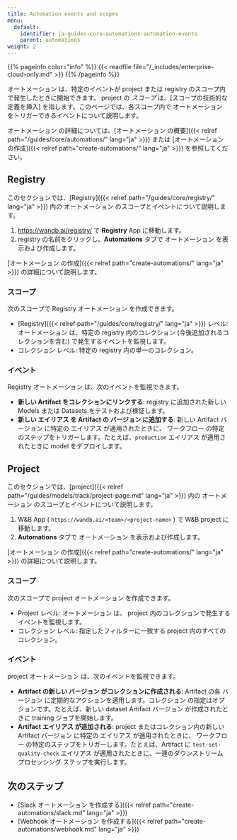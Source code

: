 ```yaml
---
title: Automation events and scopes
menu:
  default:
    identifier: ja-guides-core-automations-automation-events
    parent: automations
weight: 2
---
```


{{% pageinfo color="info" %}}
{{< readfile file="/_includes/enterprise-cloud-only.md" >}}
{{% /pageinfo %}}

オートメーション は、特定のイベントが project または registry のスコープ内で発生したときに開始できます。 project の *スコープ* は、[スコープの技術的な定義を挿入] を指します。このページでは、各スコープ内で オートメーション をトリガーできるイベントについて説明します。

オートメーション の詳細については、[オートメーション の概要]({{< relref path="/guides/core/automations/" lang="ja" >}}) または [オートメーション の作成]({{< relref path="create-automations/" lang="ja" >}}) を参照してください。

## Registry
このセクションでは、[Registry]({{< relref path="/guides/core/registry/" lang="ja" >}}) 内の オートメーション のスコープとイベントについて説明します。

1. https://wandb.ai/registry/ で **Registry** App に移動します。
2. registry の名前をクリックし、**Automations** タブで オートメーション を表示および作成します。

[オートメーション の作成]({{< relref path="create-automations/" lang="ja" >}}) の詳細について説明します。

### スコープ
次のスコープで Registry オートメーション を作成できます。
- [Registry]({{< relref path="/guides/core/registry/" lang="ja" >}}) レベル: オートメーション は、特定の registry 内のコレクション (今後追加されるコレクションを含む) で発生するイベントを監視します。
- コレクション レベル: 特定の registry 内の単一のコレクション。

### イベント
Registry オートメーション は、次のイベントを監視できます。
- **新しい Artifact をコレクションにリンクする**: registry に追加された新しい Models または Datasets をテストおよび検証します。
- **新しい エイリアス を Artifact の バージョン に追加する**: 新しい Artifact バージョン に特定の エイリアス が適用されたときに、 ワークフロー の特定のステップをトリガーします。たとえば、`production` エイリアス が適用されたときに model をデプロイします。

## Project
このセクションでは、[project]({{< relref path="/guides/models/track/project-page.md" lang="ja" >}}) 内の オートメーション のスコープとイベントについて説明します。

1. W&B App ( `https://wandb.ai/<team>/<project-name>` ) で W&B project に移動します。
2. **Automations** タブで オートメーション を表示および作成します。

[オートメーション の作成]({{< relref path="create-automations/" lang="ja" >}}) の詳細について説明します。

### スコープ
次のスコープで project オートメーション を作成できます。
- Project レベル: オートメーション は、 project 内のコレクションで発生するイベントを監視します。
- コレクション レベル: 指定したフィルターに一致する project 内のすべてのコレクション。

### イベント
project オートメーション は、次のイベントを監視できます。
- **Artifact の新しい バージョン がコレクションに作成される**: Artifact の各 バージョン に定期的なアクションを適用します。コレクション の指定はオプションです。たとえば、新しい dataset Artifact バージョン が作成されたときに training ジョブを開始します。
- **Artifact エイリアス が追加される**: project またはコレクション内の新しい Artifact バージョン に特定の エイリアス が適用されたときに、 ワークフロー の特定のステップをトリガーします。たとえば、Artifact に `test-set-quality-check` エイリアス が適用されたときに、一連のダウンストリーム プロセッシング ステップを実行します。

## 次のステップ
- [Slack オートメーション を作成する]({{< relref path="create-automations/slack.md" lang="ja" >}})
- [Webhook オートメーション を作成する]({{< relref path="create-automations/webhook.md" lang="ja" >}})
